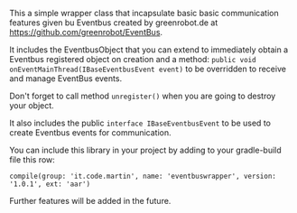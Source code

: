 This a simple wrapper class that incapsulate basic basic communication features given bu Eventbus created by greenrobot.de at https://github.com/greenrobot/EventBus.

It includes the EventbusObject that you can extend to immediately obtain a Eventbus registered object on creation and a method:
```public void onEventMainThread(IBaseEventbusEvent event)```
to be overridden to receive and manage EventBus events.

Don't forget to call method ```unregister()``` when you are going to destroy your object.

It also includes the public ```interface IBaseEventbusEvent``` to be used to create Eventbus events for communication.

You can include this library in your project by adding to your gradle-build file this row:

```compile(group: 'it.code.martin', name: 'eventbuswrapper', version: '1.0.1', ext: 'aar')```

Further features will be added in the future.
